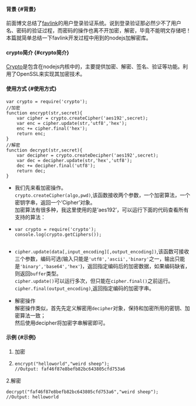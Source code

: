 #### 背景 {#背景}

前面博文总结了[favlink](http://favlink.me/)的用户登录验证系统。说到登录验证那必然少不了用户名、密码的验证过程，而密码的操作也离不开加密，解密，毕竟不能明文存储吧！本篇就简单总结一下favlink开发过程中用到的nodejs加解密库。

#### crypto简介 {#crypto简介}

[Crypto](http://nodejs.org/api/crypto.html)是包含在nodejs内核中的，主要提供加密、解密、签名、验证等功能。利用了OpenSSL来实现其加密技术。

#### 使用方式 {#使用方式}

```
var crypto = require('crypto');
//加密
function encrypt(str,secret){
	var cipher = crypto.createCipher('aes192',secret);
	var enc = cipher.update(str,'utf8','hex');
	enc += cipher.final('hex');
	return enc;
}
//解密
function decrypt(str,secret){
	var decipher = crypto.createDecipher('aes192',secret);
	var dec = decipher.update(str,'hex','utf8');
	dec += decipher.final('utf8');
	return dec;
}
```

* 我们先来看加密操作。  
  `crypto.createCipher(algo,pwd)`,该函数接收两个参数，一个加密算法，一个密钥字串，返回一个’Cipher’对象。  
  加密算法有很多种，我这里使用的是’aes192’，可以运行下面的代码查看所有支持的算法：

* ```
  var crypto = require('crypto');
  console.log(crypto.getCiphers());


  ```
* `cipher.update(data[,input_encoding][,output_encoding])`,该函数可接收三个参数，编码可选\(输入只能是`'utf8','ascii','binary'`之一，输出只能是`'binary','base64','hex'`\)，返回指定编码后的加密数据，如果编码缺省，则返回`buffer`类型。  
  `cipher.update()`可以运行多次，但只能在`cipher.final()`之前运行。  
  `cipher.final(output_encoding)`,返回指定编码的加密字串。

* 解密操作  
  解密操作类似，首先先定义解密用`decipher`对象，保持和加密所用的密钥、加密算法一致；  
  然后使用decipher将加密字串解密即可。

#### 示例 {#示例}

1. 加密

2. ```
   encrypt("helloworld","weird sheep");
   //Output: faf46f87e8befb82bc643805cfd753a6
   ```

2.解密

```
decrypt("faf46f87e8befb82bc643805cfd753a6","weird sheep");
//Output: helloworld
```



